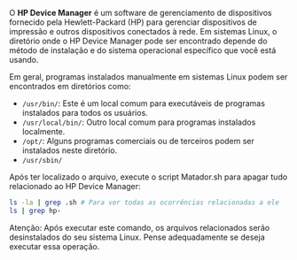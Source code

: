 O **HP Device Manager** é um software de gerenciamento de dispositivos fornecido pela Hewlett-Packard (HP) para gerenciar dispositivos de impressão e outros dispositivos conectados à rede. Em sistemas Linux, o diretório onde o HP Device Manager pode ser encontrado depende do método de instalação e do sistema operacional específico que você está usando.

Em geral, programas instalados manualmente em sistemas Linux podem ser encontrados em diretórios como:

- `/usr/bin/`: Este é um local comum para executáveis de programas instalados para todos os usuários.
- `/usr/local/bin/`: Outro local comum para programas instalados localmente.
- `/opt/`: Alguns programas comerciais ou de terceiros podem ser instalados neste diretório.
- `/usr/sbin/`

Após ter localizado o arquivo, execute o script Matador.sh para apagar tudo relacionado ao HP Device Manager:

```bash
ls -la | grep .sh # Para ver todas as ocorrências relacionadas a ele
ls | grep hp-
```
Atenção: Após executar este comando, os arquivos relacionados serão desinstalados do seu sistema Linux. Pense adequadamente se deseja executar essa operação.
